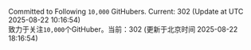 Committed to Following `10,000` GitHubers. Current: <!-- FOLLOWING_COUNT -->302<!-- FOLLOWING_COUNT --> (Update at UTC <!-- LAST_UPDATED -->2025-08-22 10:16:54<!-- LAST_UPDATED -->)<br>
致力于关注`10,000`个GitHuber。当前：<!-- FOLLOWING_COUNT -->302<!-- FOLLOWING_COUNT --> (更新于北京时间 <!-- LAST_UPDATED_CST -->2025-08-22 18:16:54<!-- LAST_UPDATED_CST -->)
